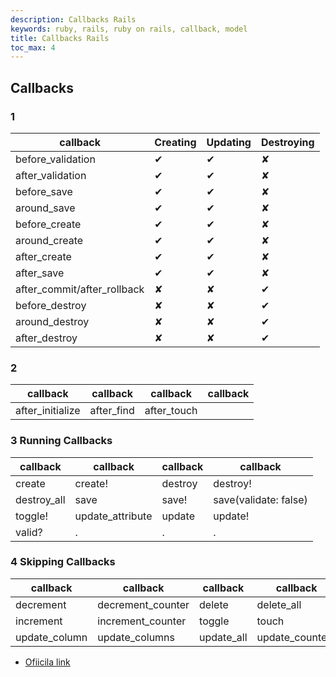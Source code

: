 ```yaml
---
description: Callbacks Rails
keywords: ruby, rails, ruby on rails, callback, model
title: Callbacks Rails
toc_max: 4
---
```


## Callbacks
### 1

|callback |Creating  |  Updating |  Destroying |
|---|---|---|---|
|before_validation| ✔ | ✔ |✘|
|after_validation| ✔ | ✔ |✘|
|before_save| ✔ | ✔ |✘|
|around_save| ✔ | ✔ |✘|
|before_create| ✔ | ✔ |✘|
|around_create| ✔ | ✔ |✘|
|after_create| ✔ | ✔ |✘|
|after_save| ✔ | ✔ |✘|
|after_commit/after_rollback|✘|✘| ✔ |
|before_destroy|✘ | ✘| ✔ |
|around_destroy|✘ | ✘| ✔  |
|after_destroy|✘ | ✘| ✔  |

### 2

|callback |callback  |  callback |  callback |
|---|---|---|---|
|after_initialize|after_find|after_touch|

### 3 Running Callbacks

|callback |callback  |  callback |  callback |
|---|---|---|---|
|create|create!|destroy|destroy!|
|destroy_all|save|save!|save(validate: false)|
|toggle!|update_attribute|update|update!|
|valid?|.|.|.|

### 4 Skipping Callbacks

|callback |callback  |  callback |  callback |
|---|---|---|---|
|decrement|decrement_counter|delete|delete_all|
|increment|increment_counter|toggle|touch|
|update_column|update_columns|update_all|update_counters|


* [Ofiicila link](http://guides.rubyonrails.org/active_record_callbacks.html)
